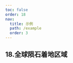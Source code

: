 ```yaml
---
toc: false
order: 18
nav:
  title: 示例
  path: /example
  order: 3
---
```


## 18.全球陨石着地区域

<code src= './meteoriteLanding/index.tsx' compact="true" defaultShowCode></code>

